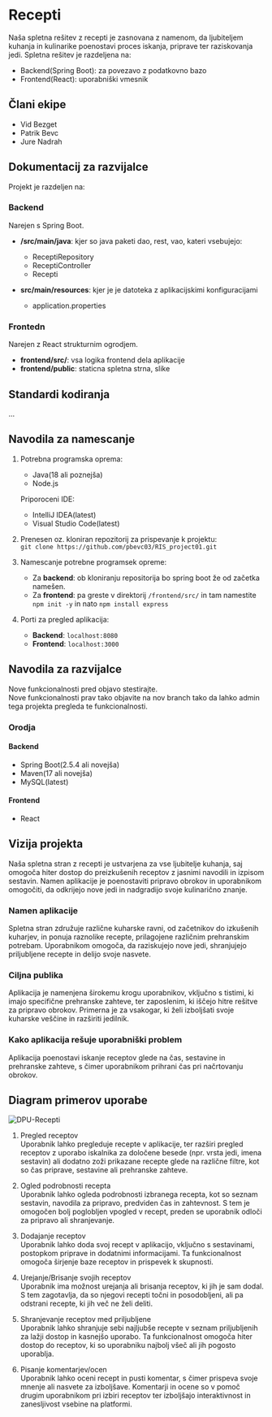# Recepti
Naša spletna rešitev z recepti je zasnovana z namenom, da ljubiteljem kuhanja in kulinarike poenostavi proces iskanja, priprave ter raziskovanja jedi.
Spletna rešitev je razdeljena na:
* Backend(Spring Boot): za povezavo z podatkovno bazo
* Frontend(React): uporabniški vmesnik

## Člani ekipe
* Vid Bezget
* Patrik Bevc
* Jure Nadrah

## Dokumentacij za razvijalce
Projekt je razdeljen na:
### Backend
Narejen s Spring Boot.
* **/src/main/java**: kjer so java paketi dao, rest, vao, kateri vsebujejo:
    * ReceptiRepository
    * ReceptiController
    * Recepti

* **src/main/resources**: kjer je je datoteka z aplikacijskimi konfiguracijami
    * application.properties

### Frontedn
Narejen z React strukturnim ogrodjem.
* **frontend/src/**: vsa logika frontend dela aplikacije
* **frontend/public**: staticna spletna strna, slike

## Standardi kodiranja
...


## Navodila za namescanje
1. Potrebna programska oprema:
    * Java(18 ali poznejša)
    * Node.js
    
    Priporoceni IDE:
    * IntelliJ IDEA(latest)
    * Visual Studio Code(latest)

2. Prenesen oz. kloniran repozitorij za prispevanje k projektu:<br>
    ```git clone https://github.com/pbevc03/RIS_project01.git```

3. Namescanje potrebne programsek opreme:
    * Za **backend**: ob kloniranju repositorija bo spring boot že od začetka namešen.
    * Za **frontend**: pa greste v direktorij ```/frontend/src/``` in tam namestite ```npm init -y``` in nato ```npm install express```

4. Porti za pregled aplikacija:
    * **Backend**: ```localhost:8080```
    * **Frontend**: ```localhost:3000```


## Navodila za razvijalce
Nove funkcionalnosti pred objavo stestirajte.<br> 
Nove funkcionalnosti prav tako objavite na nov branch tako da lahko admin tega projekta pregleda te funkcionalnosti. 

### Orodja
#### Backend
* Spring Boot(2.5.4 ali novejša)
* Maven(17 ali novejša)
* MySQL(latest)

#### Frontend
* React


## Vizija projekta
Naša spletna stran z recepti je ustvarjena za vse ljubitelje kuhanja, saj omogoča hiter dostop do preizkušenih receptov z jasnimi navodili in izpisom sestavin. Namen aplikacije je poenostaviti pripravo obrokov in uporabnikom omogočiti, da odkrijejo nove jedi in nadgradijo svoje kulinarično znanje.


### Namen aplikacije
 Spletna stran združuje različne kuharske ravni, od začetnikov do izkušenih kuharjev, in ponuja raznolike recepte, prilagojene različnim prehranskim potrebam. Uporabnikom omogoča, da raziskujejo nove jedi, shranjujejo priljubljene recepte in delijo svoje nasvete.


### Ciljna publika
 Aplikacija je namenjena širokemu krogu uporabnikov, vključno s tistimi, ki imajo specifične prehranske zahteve, ter zaposlenim, ki iščejo hitre rešitve za pripravo obrokov. Primerna je za vsakogar, ki želi izboljšati svoje kuharske veščine in razširiti jedilnik.

### Kako aplikacija rešuje uporabniški problem
Aplikacija poenostavi iskanje receptov glede na čas, sestavine in prehranske zahteve, s čimer uporabnikom prihrani čas pri načrtovanju obrokov. 


## Diagram primerov uporabe
![DPU-Recepti](https://github.com/user-attachments/assets/2f77de36-c915-44fa-8b45-b414bc73529a)
1. Pregled receptov<br>
Uporabnik lahko pregleduje recepte v aplikacije, ter razširi pregled receptov z uporabo iskalnika za določene besede (npr. vrsta jedi, imena sestavin) ali dodatno zoži prikazane recepte glede na različne filtre, kot so čas priprave, sestavine ali prehranske zahteve.

2. Ogled podrobnosti recepta<br>
Uporabnik lahko ogleda podrobnosti izbranega recepta, kot so seznam sestavin, navodila za pripravo, predviden čas in zahtevnost. S tem je omogočen bolj poglobljen vpogled v recept, preden se uporabnik odloči za pripravo ali shranjevanje.

3. Dodajanje receptov<br>
Uporabnik lahko doda svoj recept v aplikacijo, vključno s sestavinami, postopkom priprave in dodatnimi informacijami. Ta funkcionalnost omogoča širjenje baze receptov in prispevek k skupnosti.

4. Urejanje/Brisanje svojih receptov<br>
Uporabnik ima možnost urejanja ali brisanja receptov, ki jih je sam dodal. S tem zagotavlja, da so njegovi recepti točni in posodobljeni, ali pa odstrani recepte, ki jih več ne želi deliti.

5. Shranjevanje receptov med priljubljene<br>
Uporabnik lahko shranjuje sebi najljubše recepte v seznam priljubljenih za lažji dostop in kasnejšo uporabo. Ta funkcionalnost omogoča hiter dostop do receptov, ki so uporabniku najbolj všeč ali jih pogosto uporablja.

6. Pisanje komentarjev/ocen<br>
Uporabnik lahko oceni recept in pusti komentar, s čimer prispeva svoje mnenje ali nasvete za izboljšave. Komentarji in ocene so v pomoč drugim uporabnikom pri izbiri receptov ter izboljšajo interaktivnost in zanesljivost vsebine na platformi.
